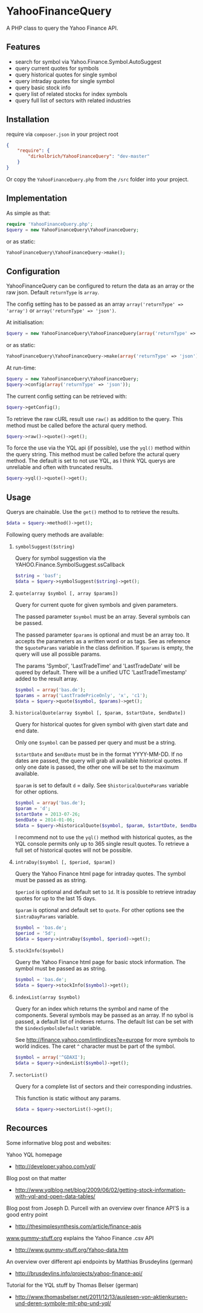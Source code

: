 YahooFinanceQuery
=================
A PHP class to query the Yahoo Finance API.

Features
--------
- search for symbol via Yahoo.Finance.Symbol.AutoSuggest
- query current quotes for symbols
- query historical quotes for single symbol
- query intraday quotes for single symbol
- query basic stock info
- query list of related stocks for index symbols
- query full list of sectors with related industries

Installation
------------
require via `composer.json` in your project root
```json
{
    "require": {
        "dirkolbrich/YahooFinanceQuery": "dev-master"
    }
}
```

Or copy the `YahooFinanceQuery.php` from the `/src` folder into your project.

Implementation
--------------
As simple as that:
```php
require 'YahooFinanceQuery.php';
$query = new YahooFinanceQuery\YahooFinanceQuery;
```

or as static:
```php
YahooFinanceQuery\YahooFinanceQuery->make();
```

Configuration
-------------
YahooFinanceQuery can be configured to return the data as an array or the raw json. Default `returnType` is `array`.

The config setting has to be passed as an array `array('returnType' => 'array')` or  `array('returnType' => 'json')`.

At initialisation:
```php
$query = new YahooFinanceQuery\YahooFinanceQuery(array('returnType' => 'json'));
```
or as static:
```php
YahooFinanceQuery\YahooFinanceQuery->make(array('returnType' => 'json'));
```

At run-time:
```php
$query = new YahooFinanceQuery\YahooFinanceQuery;
$query->config(array('returnType' => 'json'));
```

The current config setting can be retrieved with:
```php
$query->getConfig();
```

To retrieve the raw cURL result use `raw()` as addition to the query. This method must be called before the actural query method.
```php
$query->raw()->quote()->get();
```

To force the use via the YQL api (if possible), use the `yql()` method within the query string. This method must be called before the actural query method. The default is set to not use YQL, as I think YQL querys are unreliable and often with truncated results.
```php
$query->yql()->quote()->get();
```

Usage
-----
Querys are chainable. Use the `get()` method to to retrieve the results.
```php
$data = $query->method()->get();
```

Following query methods are available:

1. `symbolSuggest($string)`

    Query for symbol suggestion via the YAHOO.Finance.SymbolSuggest.ssCallback
    ```php
    $string = 'basf';
    $data = $query->symbolSuggest($string)->get();
    ```

2. `quote(array $symbol [, array $params])`

    Query for current quote for given symbols and given parameters.

    The passed parameter `$symbol` must be an array. Several symbols can be passed.

    The passed parameter `$params` is optional and must be an array too. It accepts the parameters as a written word or as tags. See as reference the `$quoteParams` variable in the class definition. If `$params` is empty, the query will use all possible params.

    The params 'Symbol', 'LastTradeTime' and 'LastTradeDate' will be quered by default. There will be a unified UTC 'LastTradeTimestamp' added to the result array.

    ```php
    $symbol = array('bas.de');
    $params = array('LastTradePriceOnly', 'x', 'c1');
    $data = $query->quote($symbol, $params)->get();
    ```

3. `historicalQuote(array $symbol [, $param, $startDate, $endDate])`

    Query for historical quotes for given symbol with given start date and end date.

    Only one `$symbol` can be passed per query and must be a string.

    `$startDate` and `$endDate` must be in the format YYYY-MM-DD. If no dates are passed, the query will grab all available historical quotes. If only one date is passed, the other one will be set to the maximum available.

    `$param` is set to default `d` = daily. See `$historicalQuoteParams` variable for other options.

    ```php
    $symbol = array('bas.de');
    $param = 'd';
    $startDate = 2013-07-26;
    $endDate = 2014-01-06;
    $data = $query->historicalQuote($symbol, $param, $startDate, $endDate)->get();
    ```
    I recommend not to use the `yql()` method with historical quotes, as the YQL console permits only up to 365 single result quotes. To retrieve a full set of historical quotes will not be possible.

4. `intraDay($symbol [, $period, $param])`

    Query the Yahoo Finance html page for intraday quotes. The symbol must be passed as as string.

    `$period` is optional and default set to `1d`. It is possible to retrieve intraday quotes for up to the last 15 days.

    `$param` is optional and default set to `quote`. For other options see the `$intraDayParams` variable.

    ```php
    $symbol = 'bas.de';
    $period = '5d';
    $data = $query->intraDay($symbol, $period)->get();
    ```

5. `stockInfo($symbol)`

    Query the Yahoo Finance html page for basic stock information. The symbol must be passed as as string.

    ```php
    $symbol = 'bas.de';
    $data = $query->stockInfo($symbol)->get();
    ```

6. `indexList(array $symbol)`

    Query for an index which returns the symbol and name of the components. Several symbols may be passed as an array. If no sybol is passed, a default list of indexes returns. The default list can be set with the `$indexSymbolsDefault` variable.

    See http://finance.yahoo.com/intlindices?e=europe for more symbols to world indices. The caret `^` character must be part of the symbol.

    ```php
    $symbol = array('^GDAXI');
    $data = $query->indexList($symbol)->get();
    ```

7. `sectorList()`

    Query for a complete list of sectors and their corresponding industries.

    This function is static without any params.

    ```php
    $data = $query->sectorList()->get();
    ```

Recources
---------
Some informative blog post and websites:

Yahoo YQL homepage
* http://developer.yahoo.com/yql/

Blog post on that matter
* http://www.yqlblog.net/blog/2009/06/02/getting-stock-information-with-yql-and-open-data-tables/

Blog post from Joseph D. Purcell with an overview over finance API'S is a good entry point
* http://thesimplesynthesis.com/article/finance-apis

www.gummy-stuff.org explains the Yahoo Finance .csv API
* http://www.gummy-stuff.org/Yahoo-data.htm

An overview over different api endpoints by Matthias Brusdeylins (german)
* http://brusdeylins.info/projects/yahoo-finance-api/

Tutorial for the YQL stuff by Thomas Belser (german)
* http://www.thomasbelser.net/2011/12/13/auslesen-von-aktienkursen-und-deren-symbole-mit-php-und-yql/
